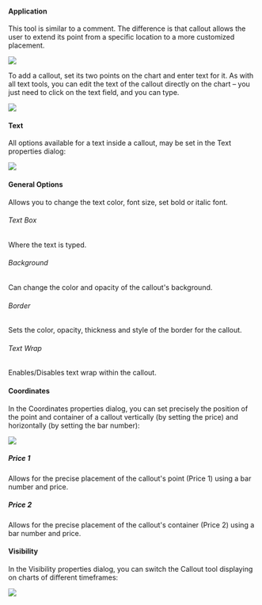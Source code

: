 #### Application

This tool is similar to a comment. The difference is that callout allows the user to extend its point from a specific location to a more customized placement.

![](https://s3.amazonaws.com/cdn.freshdesk.com/data/helpdesk/attachments/production/43525239985/original/xt3IuNSNeGkDQ_ABsQy3OsbWyNoIFIXgSA.png?1732367652)

To add a callout, set its two points on the chart and enter text for it. As with all text tools, you can edit the text of the callout directly on the chart – you just need to click on the text field, and you can type.

![](https://s3.amazonaws.com/cdn.freshdesk.com/data/helpdesk/attachments/production/43525240060/original/aKkr4WdbJ85ZMNp-M9R1GJvhA97J1frWzw.gif?1732367748)

#### Text

All options available for a text inside a callout, may be set in the Text properties dialog:

![](https://s3.amazonaws.com/cdn.freshdesk.com/data/helpdesk/attachments/production/43525240103/original/MWmf310VYprZiHxInTNAL4_3dwYZxQX7bA.png?1732367821)

  

#### General Options

Allows you to change the text color, font size, set bold or italic font.

###### Text Box

Where the text is typed.

###### Background

Can change the color and opacity of the callout's background.

###### Border

Sets the color, opacity, thickness and style of the border for the callout.

###### Text Wrap

Enables/Disables text wrap within the callout.

#### Coordinates

In the Coordinates properties dialog, you can set precisely the position of the point and container of a callout vertically (by setting the price) and horizontally (by setting the bar number):

![](https://s3.amazonaws.com/cdn.freshdesk.com/data/helpdesk/attachments/production/43525240302/original/S33EJD3u30xKWs7cb3UjqjzMrw46Fxgbxw.png?1732368018)

##### Price 1

Allows for the precise placement of the callout's point (Price 1) using a bar number and price.

##### Price 2

Allows for the precise placement of the callout's container (Price 2) using a bar number and price.

#### Visibility

In the Visibility properties dialog, you can switch the Callout tool displaying on charts of different timeframes:

![](https://s3.amazonaws.com/cdn.freshdesk.com/data/helpdesk/attachments/production/43525240333/original/JoBLHT1z8CaIiznfSx-WzTIp07YQcsAlMg.png?1732368026)